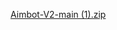 [Aimbot-V2-main (1).zip](https://github.com/liamlime609/liamlime609/files/14828465/Aimbot-V2-main.1.zip)
